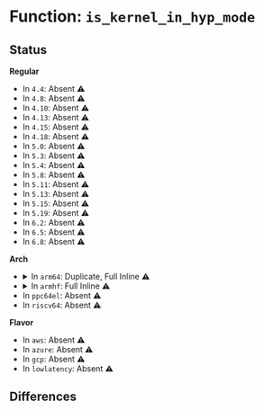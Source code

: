 # Function: <code>is_kernel_in_hyp_mode</code>

## Status
<b>Regular</b>
<ul>
<li>
In <code>4.4</code>: Absent ⚠️
</li>
<li>
In <code>4.8</code>: Absent ⚠️
</li>
<li>
In <code>4.10</code>: Absent ⚠️
</li>
<li>
In <code>4.13</code>: Absent ⚠️
</li>
<li>
In <code>4.15</code>: Absent ⚠️
</li>
<li>
In <code>4.18</code>: Absent ⚠️
</li>
<li>
In <code>5.0</code>: Absent ⚠️
</li>
<li>
In <code>5.3</code>: Absent ⚠️
</li>
<li>
In <code>5.4</code>: Absent ⚠️
</li>
<li>
In <code>5.8</code>: Absent ⚠️
</li>
<li>
In <code>5.11</code>: Absent ⚠️
</li>
<li>
In <code>5.13</code>: Absent ⚠️
</li>
<li>
In <code>5.15</code>: Absent ⚠️
</li>
<li>
In <code>5.19</code>: Absent ⚠️
</li>
<li>
In <code>6.2</code>: Absent ⚠️
</li>
<li>
In <code>6.5</code>: Absent ⚠️
</li>
<li>
In <code>6.8</code>: Absent ⚠️
</li>
</ul>
<b>Arch</b>
<ul>
<li>
<details>
<summary>In <code>arm64</code>: Duplicate, Full Inline ⚠️</summary>

**Collision:** Static Duplication

**Inline:** Full

**Transformation:** False

**Instances:**

```
In arch/arm64/kernel/irq.c (ffff800010086e2c)
Location: arch/arm64/include/asm/virt.h:81
Inline: True
```
```
In arch/arm64/kernel/ptrace.c (ffff80001008a19c)
Location: arch/arm64/include/asm/virt.h:81
Inline: True
Inline callers:
  - arch/arm64/kernel/ptrace.c:ptrace_hbp_get_ctrl
```
```
In arch/arm64/kernel/traps.c (ffff800010095768)
Location: arch/arm64/include/asm/virt.h:81
Inline: True
Inline callers:
  - arch/arm64/kernel/traps.c:do_serror
  - arch/arm64/kernel/traps.c:do_serror
```
```
In arch/arm64/kernel/cpu_errata.c (ffff800010098368)
Location: arch/arm64/include/asm/virt.h:81
Inline: True
Inline callers:
  - arch/arm64/kernel/cpu_errata.c:has_cortex_a76_erratum_1463225
```
```
In arch/arm64/kernel/cpufeature.c (ffff8000100992b8)
Location: arch/arm64/include/asm/virt.h:81
Inline: True
Inline callers:
  - arch/arm64/kernel/cpufeature.c:runs_at_el2
```
```
In arch/arm64/kernel/perf_event.c (ffff8000100a3b54)
Location: arch/arm64/include/asm/virt.h:81
Inline: True
Inline callers:
  - arch/arm64/kernel/perf_event.c:armv8pmu_set_event_filter
```
```
In arch/arm64/kernel/hw_breakpoint.c (ffff8000100a5d6c)
Location: arch/arm64/include/asm/virt.h:81
Inline: True
Inline callers:
  - arch/arm64/kernel/hw_breakpoint.c:hw_breakpoint_control
```
```
In arch/arm64/kernel/acpi.c (ffff8000100a9434)
Location: arch/arm64/include/asm/virt.h:81
Inline: True
Inline callers:
  - arch/arm64/kernel/acpi.c:apei_claim_sea
  - arch/arm64/kernel/acpi.c:apei_claim_sea
```
```
In arch/arm64/kernel/machine_kexec.c (ffff8000100a9d14)
Location: arch/arm64/include/asm/virt.h:81
Inline: True
Inline callers:
  - arch/arm64/kernel/machine_kexec.c:machine_kexec
```
```
In arch/arm64/kernel/sdei.c (ffff800010da7d08)
Location: arch/arm64/include/asm/virt.h:81
Inline: True
Inline callers:
  - arch/arm64/kernel/sdei.c:__sdei_handler
  - arch/arm64/kernel/sdei.c:__sdei_handler
  - arch/arm64/kernel/sdei.c:sdei_arch_get_entry_point
```
```
In arch/arm64/kernel/probes/kprobes.c (ffff800011436f9c)
Location: arch/arm64/include/asm/virt.h:81
Inline: True
Inline callers:
  - arch/arm64/kernel/probes/kprobes.c:arch_populate_kprobe_blacklist
```
```
In virt/kvm/arm/arm.c (ffff8000100c7ec8)
Location: arch/arm64/include/asm/virt.h:81
Inline: True
Inline callers:
  - virt/kvm/arm/arm.c:kvm_arch_init
  - virt/kvm/arm/arm.c:init_hyp_mode
  - virt/kvm/arm/arm.c:init_hyp_mode
  - virt/kvm/arm/arm.c:init_hyp_mode
  - virt/kvm/arm/arm.c:init_hyp_mode
  - virt/kvm/arm/arm.c:init_hyp_mode
  - virt/kvm/arm/arm.c:init_hyp_mode
  - virt/kvm/arm/arm.c:init_hyp_mode
  - virt/kvm/arm/arm.c:cpu_hyp_reinit
  - virt/kvm/arm/arm.c:cpu_hyp_reinit
  - virt/kvm/arm/arm.c:cpu_hyp_reinit
  - virt/kvm/arm/arm.c:cpu_hyp_reinit
  - virt/kvm/arm/arm.c:cpu_hyp_reinit
  - virt/kvm/arm/arm.c:cpu_hyp_reinit
  - virt/kvm/arm/arm.c:kvm_arch_vcpu_ioctl_vcpu_init
  - virt/kvm/arm/arm.c:kvm_arch_vcpu_ioctl_run
  - virt/kvm/arm/arm.c:kvm_arch_vcpu_ioctl_run
  - virt/kvm/arm/arm.c:kvm_arch_vcpu_load
```
```
In virt/kvm/arm/mmu.c (ffff8000100caf24)
Location: arch/arm64/include/asm/virt.h:81
Inline: True
Inline callers:
  - virt/kvm/arm/mmu.c:user_mem_abort
  - virt/kvm/arm/mmu.c:create_hyp_exec_mappings
  - virt/kvm/arm/mmu.c:create_hyp_io_mappings
  - virt/kvm/arm/mmu.c:create_hyp_mappings
```
```
In arch/arm64/kvm/va_layout.c (ffff8000100cf9c0)
Location: arch/arm64/include/asm/virt.h:81
Inline: True
Inline callers:
  - arch/arm64/kvm/va_layout.c:kvm_patch_vector_branch
```
```
In arch/arm64/kvm/debug.c (ffff8000100d3de0)
Location: arch/arm64/include/asm/virt.h:81
Inline: True
Inline callers:
  - arch/arm64/kvm/debug.c:kvm_arm_init_debug
```
```
In virt/kvm/arm/vgic/vgic-init.c (ffff8000100de328)
Location: arch/arm64/include/asm/virt.h:81
Inline: True
Inline callers:
  - virt/kvm/arm/vgic/vgic-init.c:kvm_vgic_init_cpu_hardware
```
```
In virt/kvm/arm/vgic/vgic-v3.c (ffff8000100e0688)
Location: arch/arm64/include/asm/virt.h:81
Inline: True
Inline callers:
  - virt/kvm/arm/vgic/vgic-v3.c:vgic_v3_put
  - virt/kvm/arm/vgic/vgic-v3.c:vgic_v3_vmcr_sync
  - virt/kvm/arm/vgic/vgic-v3.c:vgic_v3_load
  - virt/kvm/arm/vgic/vgic-v3.c:vgic_v3_load
  - virt/kvm/arm/vgic/vgic-v3.c:vgic_v3_probe
```
```
In virt/kvm/arm/arch_timer.c (ffff8000100ec7e4)
Location: arch/arm64/include/asm/virt.h:81
Inline: True
Inline callers:
  - virt/kvm/arm/arch_timer.c:set_cntvoff
```
```
In arch/arm64/kvm/hyp/switch.c (ffff8000100efc74)
Location: arch/arm64/include/asm/virt.h:81
Inline: True
Inline callers:
  - arch/arm64/kvm/hyp/switch.c:activate_traps_vhe
  - arch/arm64/kvm/hyp/switch.c:activate_traps_vhe
```
```
In drivers/irqchip/irq-gic-v3.c (ffff800010081a64)
Location: arch/arm64/include/asm/virt.h:81
Inline: True
Inline callers:
  - drivers/irqchip/irq-gic-v3.c:gic_handle_irq
  - drivers/irqchip/irq-gic-v3.c:gic_handle_irq
```
```
In drivers/clocksource/arm_arch_timer.c (ffff8000114a8c74)
Location: arch/arm64/include/asm/virt.h:81
Inline: True
Inline callers:
  - drivers/clocksource/arm_arch_timer.c:arch_timer_populate_kvm_info
  - drivers/clocksource/arm_arch_timer.c:arch_timer_select_ppi
```
</details>
</li>
<li>
<details>
<summary>In <code>armhf</code>: Full Inline ⚠️</summary>

**Collision:** Unique Static

**Inline:** Full

**Transformation:** False

**Instances:**

```
In drivers/clocksource/arm_arch_timer.c (0)
Location: arch/arm/include/asm/virt.h:65
Inline: True
```
</details>
</li>
<li>
In <code>ppc64el</code>: Absent ⚠️
</li>
<li>
In <code>riscv64</code>: Absent ⚠️
</li>
</ul>
<b>Flavor</b>
<ul>
<li>
In <code>aws</code>: Absent ⚠️
</li>
<li>
In <code>azure</code>: Absent ⚠️
</li>
<li>
In <code>gcp</code>: Absent ⚠️
</li>
<li>
In <code>lowlatency</code>: Absent ⚠️
</li>
</ul>

## Differences
